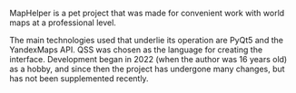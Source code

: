MapHelper is a pet project that was made for convenient work with world maps at a professional level. 

The main technologies used that underlie its operation are PyQt5 and the YandexMaps API. QSS was chosen as the language for creating the interface. 
Development began in 2022 (when the author was 16 years old) as a hobby, and since then the project has undergone many changes, but has not been supplemented recently.
